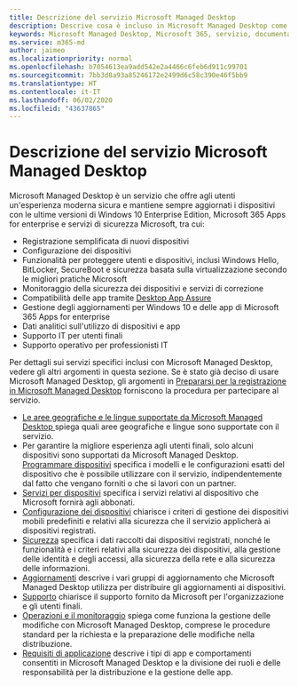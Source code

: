 ```yaml
---
title: Descrizione del servizio Microsoft Managed Desktop
description: Descrive cosa è incluso in Microsoft Managed Desktop come servizio
keywords: Microsoft Managed Desktop, Microsoft 365, servizio, documentazione
ms.service: m365-md
author: jaimeo
ms.localizationpriority: normal
ms.openlocfilehash: b7054613ea9add542e2a4466c6feb6d911c99701
ms.sourcegitcommit: 7bb3d8a93a85246172e2499d6c58c390e46f5bb9
ms.translationtype: HT
ms.contentlocale: it-IT
ms.lasthandoff: 06/02/2020
ms.locfileid: "43637865"
---
```

# <a name="microsoft-managed-desktop-service-description"></a>Descrizione del servizio Microsoft Managed Desktop

Microsoft Managed Desktop è un servizio che offre agli utenti un'esperienza moderna sicura e mantiene sempre aggiornati i dispositivi con le ultime versioni di Windows 10 Enterprise Edition, Microsoft 365 Apps for enterprise e servizi di sicurezza Microsoft, tra cui:

- Registrazione semplificata di nuovi dispositivi
- Configurazione dei dispositivi
- Funzionalità per proteggere utenti e dispositivi, inclusi Windows Hello, BitLocker, SecureBoot e sicurezza basata sulla virtualizzazione secondo le migliori pratiche Microsoft
- Monitoraggio della sicurezza dei dispositivi e servizi di correzione
- Compatibilità delle app tramite [Desktop App Assure](https://docs.microsoft.com/fasttrack/win-10-desktop-app-assure)
- Gestione degli aggiornamenti per Windows 10 e delle app di Microsoft 365 Apps for enterprise
- Dati analitici sull'utilizzo di dispositivi e app
- Supporto IT per utenti finali
- Supporto operativo per professionisti IT

Per dettagli sui servizi specifici inclusi con Microsoft Managed Desktop, vedere gli altri argomenti in questa sezione. Se è stato già deciso di usare Microsoft Managed Desktop, gli argomenti in [Prepararsi per la registrazione in Microsoft Managed Desktop](https://docs.microsoft.com/microsoft-365/managed-desktop/get-ready/) forniscono la procedura per partecipare al servizio.

- [Le aree geografiche e le lingue supportate da Microsoft Managed Desktop ](regions-languages.md) spiega quali aree geografiche e lingue sono supportate con il servizio.
- Per garantire la migliore esperienza agli utenti finali, solo alcuni dispositivi sono supportati da Microsoft Managed Desktop. [Programmare dispositivi](device-list.md) specifica i modelli e le configurazioni esatti del dispositivo che è possibile utilizzare con il servizio, indipendentemente dal fatto che vengano forniti o che si lavori con un partner.
- [Servizi per dispositivi](device-services.md) specifica i servizi relativi al dispositivo che Microsoft fornirà agli abbonati.
- [Configurazione dei dispositivi](device-policies.md) chiarisce i criteri di gestione dei dispositivi mobili predefiniti e relativi alla sicurezza che il servizio applicherà ai dispositivi registrati.
- [Sicurezza](security.md) specifica i dati raccolti dai dispositivi registrati, nonché le funzionalità e i criteri relativi alla sicurezza dei dispositivi, alla gestione delle identità e degli accessi, alla sicurezza della rete e alla sicurezza delle informazioni.
- [Aggiornamenti](updates.md) descrive i vari gruppi di aggiornamento che Microsoft Managed Desktop utilizza per distribuire gli aggiornamenti ai dispositivi.
- [Supporto](support.md) chiarisce il supporto fornito da Microsoft per l'organizzazione e gli utenti finali.
- [Operazioni e il monitoraggio](operations-and-monitoring.md) spiega come funziona la gestione delle modifiche con Microsoft Managed Desktop, comprese le procedure standard per la richiesta e la preparazione delle modifiche nella distribuzione.
- [Requisiti di applicazione](mmd-app-requirements.md) descrive i tipi di app e comportamenti consentiti in Microsoft Managed Desktop e la divisione dei ruoli e delle responsabilità per la distribuzione e la gestione delle app.
